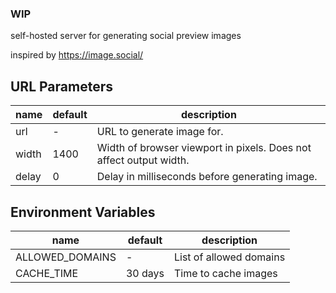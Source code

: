 ### WIP

self-hosted server for generating social preview images

inspired by https://image.social/

## URL Parameters

| name  | default | description                                                        |
| ----- | ------- | ------------------------------------------------------------------ |
| url   | -       | URL to generate image for.                                         |
| width | 1400    | Width of browser viewport in pixels. Does not affect output width. |
| delay | 0       | Delay in milliseconds before generating image.                     |

## Environment Variables

| name            | default | description             |
| --------------- | ------- | ----------------------- |
| ALLOWED_DOMAINS | -       | List of allowed domains |
| CACHE_TIME      | 30 days | Time to cache images    |
